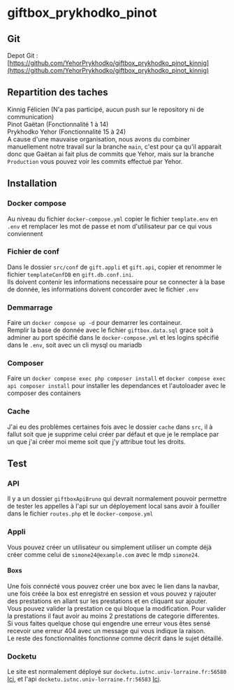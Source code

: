 # giftbox_prykhodko_pinot

## Git

Depot Git : [https://github.com/YehorPrykhodko/giftbox_prykhodko_pinot_kinnig](https://github.com/YehorPrykhodko/giftbox_prykhodko_pinot_kinnig)

## Repartition des taches

Kinnig Félicien  (N'a pas participé, aucun push sur le repository ni de communication)  
Pinot Gaëtan (Fonctionnalité 1 à 14)  
Prykhodko Yehor (Fonctionnalité 15 à 24)  
A cause d'une mauvaise organisation, nous avons du combiner manuellement notre travail sur la branche `main`, c'est pour
ça qu'il apparait donc que Gaëtan ai fait plus de commits que Yehor, mais sur la branche `Production` vous pouvez voir
les commits effectué par Yehor.

## Installation

### Docker compose

Au niveau du fichier `docker-compose.yml` copier le fichier `template.env` en `.env` et remplacer les mot de passe et
nom d'utilisateur par ce qui vous conviennent

### Fichier de conf

Dans le dossier `src/conf` de `gift.appli` et `gift.api`, copier et renommer le fichier `templateConfDB`
en `gift.db.conf.ini`.  
Ils doivent contenir les informations necessaire pour se connecter à la base de donnée, les informations doivent
concorder avec le fichier `.env`


### Demmarrage

Faire un `docker compose up -d` pour demarrer les containeur.  
Remplir la base de donnée avec le fichier `giftbox.data.sql` grace soit à adminer au port spécifié dans
le `docker-compose.yml` et les logins spécifié dans le `.env`, soit avec un cli mysql ou mariadb

### Composer

Faire un `docker compose exec php composer install` et `docker compose exec api composer install` pour installer les dependances et l'autoloader avec le composer des containers

### Cache

J'ai eu des problèmes certaines fois avec le dossier `cache` dans `src`, il à fallut soit que je supprime celui créer par défaut et que je le remplace par un que j'ai créer moi meme soit que j'y attribue tout les droits.

## Test

### API

Il y a un dossier `giftboxApiBruno` qui devrait normalement pouvoir permettre de tester les appelles à l'api sur un déployement local sans avoir à fouiller dans le fichier `routes.php` et le `docker-compose.yml`

### Appli

Vous pouvez créer un utilisateur ou simplement utiliser un compte déjà créer comme celui de `simone24@example.com` avec
le mdp `simone24`.

#### Boxs
Une fois connécté vous pouvez créer une box avec le lien dans la navbar, une fois créée la box est enregistré en session et vous pouvez y rajouter des prestations en allant sur les prestations et en cliquant sur ajouter.  
Vous pouvez valider la prestation ce qui bloque la modification.
Pour valider la prestations il faut avoir au moins 2 prestations de categorie differentes.  
Si vous faites quelque chose qui engendre une erreur vous êtes sensé recevoir une erreur 404 avec un message qui vous indique la raison.  
Le reste des fonctionnalités fonctionne comme décrit dans le sujet détaillé.  


### Docketu

Le site est normalement déployé sur `docketu.iutnc.univ-lorraine.fr:56580` [Ici](http://docketu.iutnc.univ-lorraine.fr:56580), et l'api `docketu.iutnc.univ-lorraine.fr:56583` [Ici](http://docketu.iutnc.univ-lorraine.fr:56583).





